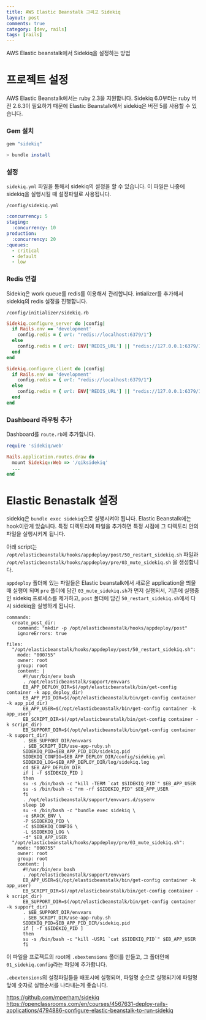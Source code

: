 ```yaml
---
title: AWS Elastic Beanstalk 그리고 Sidekiq
layout: post
comments: true
category: [dev, rails]
tags: [rails]
---
```


AWS Elastic beanstalk에서 Sidekiq을 설정하는 방법

<!--more-->

# 프로젝트 설정

AWS Elastic Beanstalk에서는 ruby 2.3을 지원합니다. Sidekiq 6.0부터는 ruby 버전 2.6.3이 필요하기 때문에 Elastic Beanstalk에서 sidekiq은 버전 5를 사용할 수 있습니다.

### Gem 설치

```ruby
gem "sidekiq"
```

```sh
> bundle install
```

### 설정

`sidekiq.yml` 파일을 통해서 sidekiq의 설정을 할 수 있습니다. 이 파일은 나중에 sidekiq을 실행시킬 때 설정파일로 사용됩니다.

`/config/sidekiq.yml`

```yaml
:concurrency: 5
staging:
  :concurrency: 10
production:
  :concurrency: 20
:queues:
  - critical
  - default
  - low
```

### Redis 연결

Sidekiq은 work queue를 redis를 이용해서 관리합니다. intializer를 추가해서 sidekiq의 redis 설정을 진행합니다.

`/config/initializer/sidekiq.rb`

```ruby
Sidekiq.configure_server do |config|
  if Rails.env == 'development'
    config.redis = { url: "redis://localhost:6379/1"}
  else
    config.redis = { url: ENV['REDIS_URL'] || "redis://127.0.0.1:6379/1" }
  end
end

Sidekiq.configure_client do |config|
  if Rails.env == 'development'
    config.redis = { url: "redis://localhost:6379/1"}
  else
    config.redis = { url: ENV['REDIS_URL'] || "redis://127.0.0.1:6379/1" }
  end
end
```

### Dashboard 라우팅 추가

Dashboard를 `route.rb`에 추가합니다.

```ruby
require 'sidekiq/web'

Rails.application.routes.draw do
  mount Sidekiq::Web => '/qiksidekiq'
  ...
end
```

# Elastic Benastalk 설정

sidekiq은 `bundle exec sidekiq`으로 실행시켜야 됩니다. Elastic Beanstalk에는 hook이란게 있습니다. 특정 디렉토리에 파일을 추가하면 특정 시점에 그 디렉토리 안의 파일을 실행시키게 됩니다.

아래 script는 `/opt/elasticbeanstalk/hooks/appdeploy/post/50_restart_sidekiq.sh` 파일과 `/opt/elasticbeanstalk/hooks/appdeploy/pre/03_mute_sidekiq.sh` 을 생성합니다.

`appdeploy` 폴더에 있는 파일들은 Elastic beanstalk에서 새로운 application을 띄울때 실행이 되며 `pre` 폴더에 담긴 `03_mute_sidekiq.sh`가 먼저 실행되서, 기존에 실행중인 sidekiq 프로세스를 제거하고, `post` 폴더에 담긴 `50_restart_sidekiq.sh`에서 다시 sidekiq을 실행하게 됩니다.

```
commands:
  create_post_dir:
    command: "mkdir -p /opt/elasticbeanstalk/hooks/appdeploy/post"
    ignoreErrors: true

files:
  "/opt/elasticbeanstalk/hooks/appdeploy/post/50_restart_sidekiq.sh":
    mode: "000755"
    owner: root
    group: root
    content: |
      #!/usr/bin/env bash
      . /opt/elasticbeanstalk/support/envvars
      EB_APP_DEPLOY_DIR=$(/opt/elasticbeanstalk/bin/get-config container -k app_deploy_dir)
      EB_APP_PID_DIR=$(/opt/elasticbeanstalk/bin/get-config container -k app_pid_dir)
      EB_APP_USER=$(/opt/elasticbeanstalk/bin/get-config container -k app_user)
      EB_SCRIPT_DIR=$(/opt/elasticbeanstalk/bin/get-config container -k script_dir)
      EB_SUPPORT_DIR=$(/opt/elasticbeanstalk/bin/get-config container -k support_dir)
      . $EB_SUPPORT_DIR/envvars
      . $EB_SCRIPT_DIR/use-app-ruby.sh
      SIDEKIQ_PID=$EB_APP_PID_DIR/sidekiq.pid
      SIDEKIQ_CONFIG=$EB_APP_DEPLOY_DIR/config/sidekiq.yml
      SIDEKIQ_LOG=$EB_APP_DEPLOY_DIR/log/sidekiq.log
      cd $EB_APP_DEPLOY_DIR
      if [ -f $SIDEKIQ_PID ]
      then
      su -s /bin/bash -c "kill -TERM `cat $SIDEKIQ_PID`" $EB_APP_USER
      su -s /bin/bash -c "rm -rf $SIDEKIQ_PID" $EB_APP_USER
      fi
      . /opt/elasticbeanstalk/support/envvars.d/sysenv
      sleep 10
      su -s /bin/bash -c "bundle exec sidekiq \
      -e $RACK_ENV \
      -P $SIDEKIQ_PID \
      -C $SIDEKIQ_CONFIG \
      -L $SIDEKIQ_LOG \
      -d" $EB_APP_USER
  "/opt/elasticbeanstalk/hooks/appdeploy/pre/03_mute_sidekiq.sh":
    mode: "000755"
    owner: root
    group: root
    content: |
      #!/usr/bin/env bash
      . /opt/elasticbeanstalk/support/envvars
      EB_APP_USER=$(/opt/elasticbeanstalk/bin/get-config container -k app_user)
      EB_SCRIPT_DIR=$(/opt/elasticbeanstalk/bin/get-config container -k script_dir)
      EB_SUPPORT_DIR=$(/opt/elasticbeanstalk/bin/get-config container -k support_dir)
      . $EB_SUPPORT_DIR/envvars
      . $EB_SCRIPT_DIR/use-app-ruby.sh
      SIDEKIQ_PID=$EB_APP_PID_DIR/sidekiq.pid
      if [ -f $SIDEKIQ_PID ]
      then
      su -s /bin/bash -c "kill -USR1 `cat $SIDEKIQ_PID`" $EB_APP_USER
      fi
```

이 파일을 프로젝트의 root에 `.ebextensions` 폴더를 만들고, 그 폴더안에 `01_sidekiq.config`라는 파일에 추가합니다.

`.ebextensions`의 설정파일들을 배포시에 실행되며, 파일명 순으로 실행되기에 파일명 앞에 숫자로 실행순서를 나타내는게 좋습니다.

https://github.com/mperham/sidekiq
https://openclassrooms.com/en/courses/4567631-deploy-rails-applications/4794886-configure-elastic-beanstalk-to-run-sidekiq
